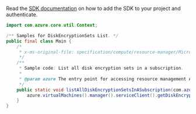 Read the [SDK documentation](https://github.com/Azure/azure-sdk-for-java/blob/azure-resourcemanager_2.10.0/sdk/resourcemanager/azure-resourcemanager/README.md) on how to add the SDK to your project and authenticate.

```java
import com.azure.core.util.Context;

/** Samples for DiskEncryptionSets List. */
public final class Main {
    /*
     * x-ms-original-file: specification/compute/resource-manager/Microsoft.Compute/stable/2021-04-01/examples/ListDiskEncryptionSetsInASubscription.json
     */
    /**
     * Sample code: List all disk encryption sets in a subscription.
     *
     * @param azure The entry point for accessing resource management APIs in Azure.
     */
    public static void listAllDiskEncryptionSetsInASubscription(com.azure.resourcemanager.AzureResourceManager azure) {
        azure.virtualMachines().manager().serviceClient().getDiskEncryptionSets().list(Context.NONE);
    }
}
```
